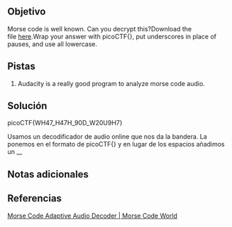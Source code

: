 ## Objetivo
Morse code is well known. Can you decrypt this?Download the file [here](https://artifacts.picoctf.net/c/79/morse_chal.wav).Wrap your answer with picoCTF{}, put underscores in place of pauses, and use all lowercase.
## Pistas
1. Audacity is a really good program to analyze morse code audio.

## Solución
picoCTF{WH47_H47H_90D_W20U9H7}

Usamos un decodificador de audio online que nos da la bandera. La ponemos en el formato de picoCTF{} y en lugar de los espacios añadimos un __
## Notas adicionales

## Referencias
[Morse Code Adaptive Audio Decoder | Morse Code World](https://morsecode.world/international/decoder/audio-decoder-adaptive.html)



